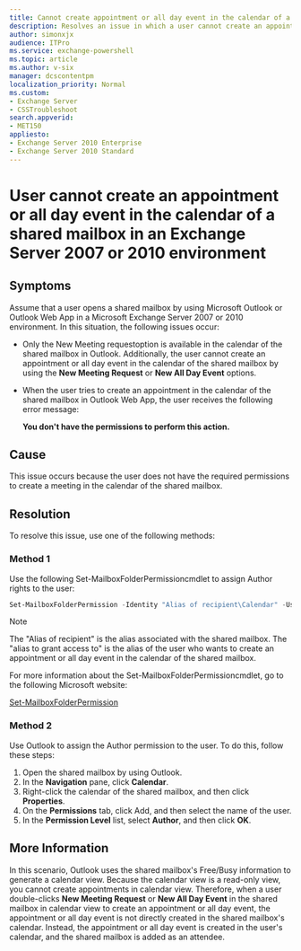 ```yaml
---
title: Cannot create appointment or all day event in the calendar of a shared mailbox
description: Resolves an issue in which a user cannot create an appointment or all day event in the calendar of a shared mailbox. This issue occurs after the user opens the shared mailbox by using Outlook or Outlook Web App in an Exchange Server 2007 or 2010 environment.
author: simonxjx
audience: ITPro
ms.service: exchange-powershell
ms.topic: article
ms.author: v-six
manager: dcscontentpm
localization_priority: Normal
ms.custom: 
- Exchange Server
- CSSTroubleshoot
search.appverid: 
- MET150
appliesto:
- Exchange Server 2010 Enterprise
- Exchange Server 2010 Standard
---
```


# User cannot create an appointment or all day event in the calendar of a shared mailbox in an Exchange Server 2007 or 2010 environment

## Symptoms

Assume that a user opens a shared mailbox by using Microsoft Outlook or Outlook Web App in a Microsoft Exchange Server 2007 or 2010 environment. In this situation, the following issues occur: 

- Only the New Meeting requestoption is available in the calendar of the shared mailbox in Outlook. Additionally, the user cannot create an appointment or all day event in the calendar of the shared mailbox by using the **New Meeting Request** or **New All Day Event** options. 

- When the user tries to create an appointment in the calendar of the shared mailbox in Outlook Web App, the user receives the following error message:

    **You don't have the permissions to perform this action.**   


## Cause

This issue occurs because the user does not have the required permissions to create a meeting in the calendar of the shared mailbox. 

## Resolution

To resolve this issue, use one of the following methods:

### Method 1

Use the following Set-MailboxFolderPermissioncmdlet to assign Author rights to the user:

```powershell
Set-MailboxFolderPermission -Identity "Alias of recipient\Calendar" -User "alias to grant access to" -AccessRights "Author"
```

> [!NOTE]
> The "Alias of recipient" is the alias associated with the shared mailbox. The "alias to grant access to" is the alias of the user who wants to create an appointment or all day event in the calendar of the shared mailbox.

For more information about the Set-MailboxFolderPermissioncmdlet, go to the following Microsoft website:

[Set-MailboxFolderPermission](https://technet.microsoft.com/library/ff522363%28v=exchg.141%29.aspx)

### Method 2

Use Outlook to assign the Author permission to the user. To do this, follow these steps:

1. Open the shared mailbox by using Outlook.   
2. In the **Navigation** pane, click **Calendar**.
3. Right-click the calendar of the shared mailbox, and then click **Properties**.   
4. On the **Permissions** tab, click Add, and then select the name of the user.   
5. In the **Permission Level** list, select **Author**, and then click **OK**.   

## More Information

In this scenario, Outlook uses the shared mailbox's Free/Busy information to generate a calendar view. Because the calendar view is a read-only view, you cannot create appointments in calendar view. Therefore, when a user double-clicks **New Meeting Request** or **New All Day Event** in the shared mailbox in calendar view to create an appointment or all day event, the appointment or all day event is not directly created in the shared mailbox's calendar. Instead, the appointment or all day event is created in the user's calendar, and the shared mailbox is added as an attendee.